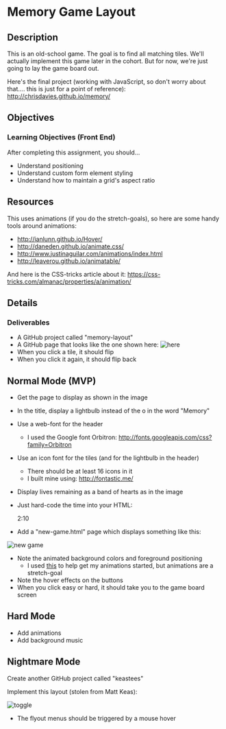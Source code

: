 # Memory Game Layout

## Description

This is an old-school game. The goal is to find all matching tiles. We'll
actually implement this game later in the cohort. But for now, we're just going
to lay the game board out.

Here's the final project (working with JavaScript, so don't worry about that.... this is just for a point of reference): http://chrisdavies.github.io/memory/

## Objectives

### Learning Objectives (Front End)

After completing this assignment, you should...

* Understand positioning
* Understand custom form element styling
* Understand how to maintain a grid's aspect ratio

## Resources

This uses animations (if you do the stretch-goals), so here are some handy
tools around animations:

* http://ianlunn.github.io/Hover/
* http://daneden.github.io/animate.css/
* http://www.justinaguilar.com/animations/index.html
* http://leaverou.github.io/animatable/

And here is the CSS-tricks article about it:
https://css-tricks.com/almanac/properties/a/animation/

## Details

### Deliverables

* A GitHub project called "memory-layout"
* A GitHub page that looks like the one shown here:
![here](https://github.com/tiy-durham-fe-2015/curriculum/raw/master/img/memory-gameboard.gif)
* When you click a tile, it should flip
* When you click it again, it should flip back

## Normal Mode (MVP)

* Get the page to display as shown in the image
* In the title, display a lightbulb instead of the o in the word "Memory"
* Use a web-font for the header
  * I used the Google font Orbitron: http://fonts.googleapis.com/css?family=Orbitron
* Use an icon font for the tiles (and for the lightbulb in the header)
  * There should be at least 16 icons in it
  * I built mine using: http://fontastic.me/
* Display lives remaining as a band of hearts as in the image
* Just hard-code the time into your HTML:

    <span class="game__time">2:10</span>

* Add a "new-game.html" page which displays something like this:

![new game](https://github.com/tiy-durham-fe-2015/curriculum/raw/master/img/memory-new-game.gif)

* Note the animated background colors and foreground positioning
  * I used [this](http://www.justinaguilar.com/animations/index.html) to help get my animations started, but animations are a stretch-goal
* Note the hover effects on the buttons
* When you click easy or hard, it should take you to the game board screen

## Hard Mode

* Add animations
* Add background music

## Nightmare Mode

Create another GitHub project called "keastees"

Implement this layout (stolen from Matt Keas):

![toggle](https://github.com/tiy-durham-fe-2015/curriculum/raw/master/img/tshirts.gif)

* The flyout menus should be triggered by a mouse hover
